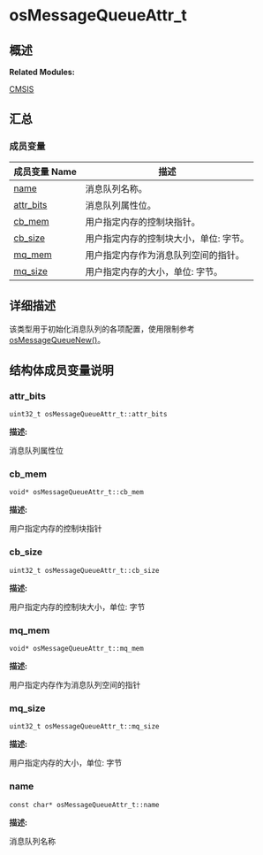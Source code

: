 # osMessageQueueAttr_t


## **概述**

**Related Modules:**

[CMSIS](_c_m_s_i_s-_r_t_o_s.md)


## **汇总**


### 成员变量

  | 成员变量&nbsp;Name | 描述 | 
| -------- | -------- |
| [name](#name) | 消息队列名称。 | 
| [attr_bits](#attr_bits) | 消息队列属性位。 | 
| [cb_mem](#cb_mem) | 用户指定内存的控制块指针。 | 
| [cb_size](#cb_size) | 用户指定内存的控制块大小，单位:&nbsp;字节。 | 
| [mq_mem](#mq_mem) | 用户指定内存作为消息队列空间的指针。 | 
| [mq_size](#mq_size) | 用户指定内存的大小，单位:&nbsp;字节。 | 


## **详细描述**

该类型用于初始化消息队列的各项配置，使用限制参考[osMessageQueueNew()](_c_m_s_i_s-_r_t_o_s.md#osmessagequeuenew)。


## **结构体成员变量说明**


### attr_bits

  
```
uint32_t osMessageQueueAttr_t::attr_bits
```

**描述:**

消息队列属性位


### cb_mem

  
```
void* osMessageQueueAttr_t::cb_mem
```

**描述:**

用户指定内存的控制块指针


### cb_size

  
```
uint32_t osMessageQueueAttr_t::cb_size
```

**描述:**

用户指定内存的控制块大小，单位: 字节


### mq_mem

  
```
void* osMessageQueueAttr_t::mq_mem
```

**描述:**

用户指定内存作为消息队列空间的指针


### mq_size

  
```
uint32_t osMessageQueueAttr_t::mq_size
```

**描述:**

用户指定内存的大小，单位: 字节


### name

  
```
const char* osMessageQueueAttr_t::name
```

**描述:**

消息队列名称
